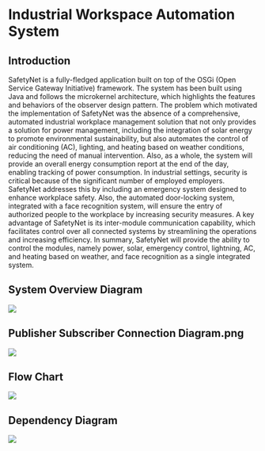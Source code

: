 <h1>Industrial Workspace Automation System</h1>
<h2>Introduction</h2>
<p>SafetyNet is a fully-fledged application built on top of the OSGi (Open Service Gateway Initiative) framework. The system has been built using Java and follows the microkernel architecture, which highlights the features and behaviors of the observer design pattern.
The problem which motivated the implementation of SafetyNet was the absence of a comprehensive, automated industrial workplace management solution that not only provides a solution for power management, including the integration of solar energy to promote environmental sustainability, but also automates the control of air conditioning (AC), lighting, and heating based on weather conditions, reducing the need of manual intervention. Also, as a whole, the system will provide an overall energy consumption report at the end of the day, enabling tracking of power consumption. In industrial settings, security is critical because of the significant number of employed employers. SafetyNet addresses this by including an emergency system designed to enhance workplace safety. Also, the automated door-locking system, integrated with a face recognition system, will ensure the entry of authorized people to the workplace by increasing security measures.
A key advantage of SafetyNet is its inter-module communication capability, which facilitates control over all connected systems by streamlining the operations and increasing efficiency. In summary, SafetyNet will provide the ability to control the modules, namely power, solar, emergency control, lightning, AC, and heating based on weather, and face recognition as a single integrated system.</p>
<h2>System Overview Diagram</h2>
<img src="https://github.com/ChillBroh/SA-Assignment-1-OSGI_Framework/blob/master/System%20Overview%20Diagram.png"></img>
<h2>Publisher Subscriber Connection Diagram.png</h2>
<img src="https://github.com/ChillBroh/SA-Assignment-1-OSGI_Framework/blob/master/Publisher%20Subscriber%20Connection%20Diagram.png"></img>
<h2>Flow Chart</h2>
<img src="https://github.com/ChillBroh/SA-Assignment-1-OSGI_Framework/blob/master/flowchart.jpeg"></img>
<h2>Dependency Diagram</h2>
<img src="https://github.com/ChillBroh/SA-Assignment-1-OSGI_Framework/blob/master/Dependency%20Diagram.png"></img>

